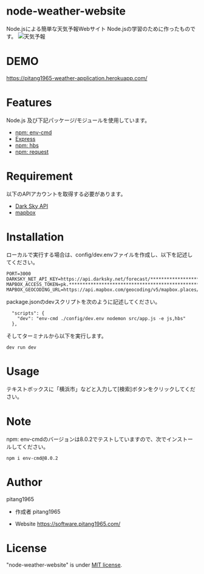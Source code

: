 # node-weather-website
Node.jsによる簡単な天気予報Webサイト
Node.jsの学習のために作ったものです。
![天気予報](https://user-images.githubusercontent.com/47315420/93012424-44416200-f5db-11ea-992b-49cf9e40a948.gif)

# DEMO
https://pitang1965-weather-application.herokuapp.com/

# Features
Node.js 及び下記パッケージ/モジュールを使用しています。
* [npm: env-cmd](https://www.npmjs.com/package/env-cmd)
* [Express](http://expressjs.com/)
* [npm: hbs](https://www.npmjs.com/package/hbs)
* [npm: request](https://www.npmjs.com/package/request)
 
# Requirement
以下のAPIアカウントを取得する必要があります。
* [Dark Sky API](https://darksky.net/dev)
* [mapbox](https://www.mapbox.com/)
 
# Installation
ローカルで実行する場合は、config/dev.envファイルを作成し、以下を記述してください。
```
PORT=3000
DARKSKY_NET_API_KEY=https://api.darksky.net/forecast/********************************/
MAPBOX_ACCESS_TOKEN=pk.*******************************************************************.**********************
MAPBOX_GEOCODING_URL=https://api.mapbox.com/geocoding/v5/mapbox.places/
```
package.jsonのdevスクリプトを次のように記述してください。
```
  "scripts": {
    "dev": "env-cmd ./config/dev.env nodemon src/app.js -e js,hbs"
  },
```
そしてターミナルから以下を実行します。 
```
dev run dev
```
 
# Usage
テキストボックスに「横浜市」などと入力して[検索]ボタンをクリックしてください。
 
# Note
npm: env-cmdのバージョンは8.0.2でテストしていますので、次でインストールしてください。
```
npm i env-cmd@8.0.2
```
 
# Author
pitang1965
 
* 作成者
pitang1965

* Website
https://software.pitang1965.com/
 
# License
"node-weather-website" is under [MIT license](https://en.wikipedia.org/wiki/MIT_License).
